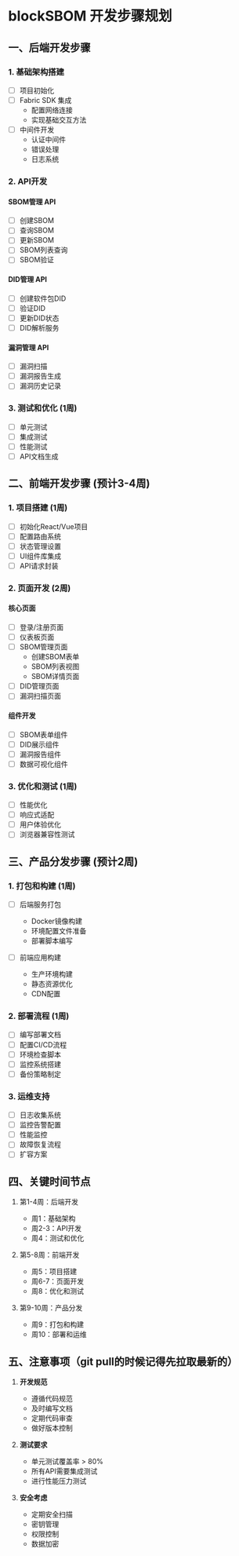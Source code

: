 # blockSBOM 开发步骤规划

## 一、后端开发步骤 

### 1. 基础架构搭建 

- [ ] 项目初始化
- [ ] Fabric SDK 集成
  - 配置网络连接
  - 实现基础交互方法
- [ ] 中间件开发
  - 认证中间件
  - 错误处理
  - 日志系统

### 2. API开发 

#### SBOM管理 API

- [ ] 创建SBOM
- [ ] 查询SBOM
- [ ] 更新SBOM
- [ ] SBOM列表查询
- [ ] SBOM验证

#### DID管理 API

- [ ] 创建软件包DID
- [ ] 验证DID
- [ ] 更新DID状态
- [ ] DID解析服务

#### 漏洞管理 API

- [ ] 漏洞扫描
- [ ] 漏洞报告生成
- [ ] 漏洞历史记录

### 3. 测试和优化 (1周)

- [ ] 单元测试
- [ ] 集成测试
- [ ] 性能测试
- [ ] API文档生成

## 二、前端开发步骤 (预计3-4周)

### 1. 项目搭建 (1周)

- [ ] 初始化React/Vue项目
- [ ] 配置路由系统
- [ ] 状态管理设置
- [ ] UI组件库集成
- [ ] API请求封装

### 2. 页面开发 (2周)

#### 核心页面

- [ ] 登录/注册页面
- [ ] 仪表板页面
- [ ] SBOM管理页面
  - 创建SBOM表单
  - SBOM列表视图
  - SBOM详情页面
- [ ] DID管理页面
- [ ] 漏洞扫描页面

#### 组件开发

- [ ] SBOM表单组件
- [ ] DID展示组件
- [ ] 漏洞报告组件
- [ ] 数据可视化组件

### 3. 优化和测试 (1周)

- [ ] 性能优化
- [ ] 响应式适配
- [ ] 用户体验优化
- [ ] 浏览器兼容性测试

## 三、产品分发步骤 (预计2周)

### 1. 打包和构建 (1周)

- [ ] 后端服务打包

  - Docker镜像构建
  - 环境配置文件准备
  - 部署脚本编写
- [ ] 前端应用构建

  - 生产环境构建
  - 静态资源优化
  - CDN配置

### 2. 部署流程 (1周)

- [ ] 编写部署文档
- [ ] 配置CI/CD流程
- [ ] 环境检查脚本
- [ ] 监控系统搭建
- [ ] 备份策略制定

### 3. 运维支持

- [ ] 日志收集系统
- [ ] 监控告警配置
- [ ] 性能监控
- [ ] 故障恢复流程
- [ ] 扩容方案

## 四、关键时间节点

1. 第1-4周：后端开发

   - 周1：基础架构
   - 周2-3：API开发
   - 周4：测试和优化
2. 第5-8周：前端开发

   - 周5：项目搭建
   - 周6-7：页面开发
   - 周8：优化和测试
3. 第9-10周：产品分发

   - 周9：打包和构建
   - 周10：部署和运维

## 五、注意事项（git pull的时候记得先拉取最新的）

1. **开发规范**

   - 遵循代码规范
   - 及时编写文档
   - 定期代码审查
   - 做好版本控制
2. **测试要求**

   - 单元测试覆盖率 > 80%
   - 所有API需要集成测试
   - 进行性能压力测试
3. **安全考虑**

   - 定期安全扫描
   - 密钥管理
   - 权限控制
   - 数据加密
